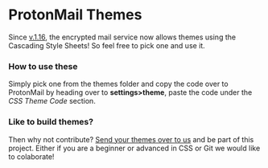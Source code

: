 # ProtonMail Themes
Since [v.1.16](https://blog.protonmail.ch/protonmail-beta-v1-16-release-notes/), the encrypted mail service now allows themes using the Cascading Style Sheets! So feel free to pick one and use it.

### How to use these
Simply pick one from the themes folder and copy the code over to ProtonMail by heading over to **settings>theme**, paste the code under the *CSS Theme Code* section.


### Like to build themes?
Then why not contribute? [Send your themes over to us](http://www.csalmeida.com/) and be part of this project. Either if you are a beginner or advanced in CSS or Git we would like to colaborate!

